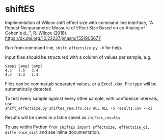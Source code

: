 # shiftES
Implimentation of Wilcox shift effect size with command line interface,
"A Robust Nonparametric Measure of Effect Size Based on an Analog of Cohen's d...", R. Wilcox (2018). https://dx.doi.org/10.22237/jmasm/1551905677


Run from command line, `shift_effectsize.py -h` for help.

Input files should be structured with a column of values per sample, e.g.
```
Samp1 Samp2 Samp3
4.3   7.5   3.4
4.5   8.3   2.4
```
Files can be comma/tab separated values, or a Excel .xlsx. File type will be automatically detected.


To test every sample against every other sample, with confidence intervals, use:  
`shift_effectsize.py shiftes_results.csv ALL ALL -o results.csv --ci`

Results will be saved in a table saved as `shiftes_results`.

To use within Python `from shiftES import effectsize, effectsize_ci, difference_dist` and see inline documentation.